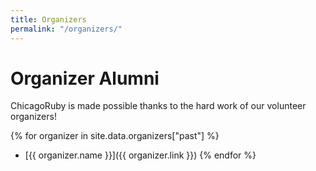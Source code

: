 ```yaml
---
title: Organizers
permalink: "/organizers/"
---
```


# Organizer Alumni

ChicagoRuby is made possible thanks to the hard work of our volunteer organizers!

<section class="section-about">

{% for organizer in site.data.organizers["past"] %}
- [{{ organizer.name }}]({{ organizer.link }})
{% endfor %}

</section>
